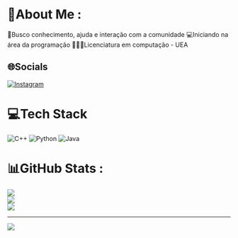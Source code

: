 # 💫About Me :
🌱Busco conhecimento, ajuda e interação com a comunidade
💻Iniciando na área da programação
👨🏻‍🏫Licenciatura em computação - UEA

## 🌐Socials
[![Instagram](https://img.shields.io/badge/Instagram-%23E4405F.svg?logo=Instagram&logoColor=white)](https://instagram.com/@eric_oficialsz) 

# 💻Tech Stack
![C++](https://img.shields.io/badge/c++-%2300599C.svg?style=for-the-badge&logo=c%2B%2B&logoColor=white) ![Python](https://img.shields.io/badge/python-3670A0?style=for-the-badge&logo=python&logoColor=ffdd54) ![Java](https://img.shields.io/badge/java-%23ED8B00.svg?style=for-the-badge&logo=java&logoColor=white)
# 📊GitHub Stats :
![](https://github-readme-stats.vercel.app/api?username=ericViana445&theme=tokyonight&hide_border=false&include_all_commits=false&count_private=false)<br/>
![](https://github-readme-streak-stats.herokuapp.com/?user=ericViana445&theme=tokyonight&hide_border=false)<br/>
![](https://github-readme-stats.vercel.app/api/top-langs/?username=ericViana445&theme=tokyonight&hide_border=false&include_all_commits=false&count_private=false&layout=compact)

---
[![](https://visitcount.itsvg.in/api?id=ericViana445&icon=0&color=0)](https://visitcount.itsvg.in)
